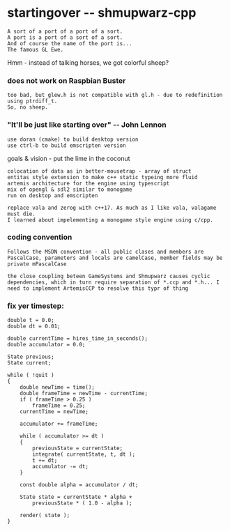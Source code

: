 # startingover -- shmupwarz-cpp

    A sort of a port of a port of a sort.
    A port is a port of a sort of a sort.
    And of course the name of the port is...
    The famous GL Ewe.

Hmm - instead of talking horses, we got colorful sheep?

### does not work on Raspbian Buster 

    too bad, but glew.h is not compatible with gl.h - due to redefinition using ptrdiff_t.
    So, no sheep.

### "It'll be just like starting over" -- John Lennon
 
    use doran (cmake) to build desktop version
    use ctrl-b to build emscripten version

goals & vision - put the lime in the coconut

    colocation of data as in better-mousetrap - array of struct
    entitas style extension to make c++ static typeing more fluid
    artemis architecture for the engine using typescript
    mix of opengl & sdl2 similar to monogame
    run on desktop and emscripten

    replace vala and zerog with c++17. As much as I like vala, valagame must die. 
    I learned about impelementing a monogame style engine using c/cpp.

    
### coding convention

    Follows the MSDN convention - all public clases and members are PascalCase, parameters and locals are camelCase, member fields may be private mPascalCase

    the close coupling beteen GameSystems and Shmupwarz causes cyclic dependencies, which in turn require separation of *.ccp and *.h... I need to implement ArtemisCCP to resolve this typr of thing


### fix yer timestep:
```
double t = 0.0;
double dt = 0.01;

double currentTime = hires_time_in_seconds();
double accumulator = 0.0;

State previous;
State current;

while ( !quit )
{
    double newTime = time();
    double frameTime = newTime - currentTime;
    if ( frameTime > 0.25 )
        frameTime = 0.25;
    currentTime = newTime;

    accumulator += frameTime;

    while ( accumulator >= dt )
    {
        previousState = currentState;
        integrate( currentState, t, dt );
        t += dt;
        accumulator -= dt;
    }

    const double alpha = accumulator / dt;

    State state = currentState * alpha + 
        previousState * ( 1.0 - alpha );

    render( state );
}
```